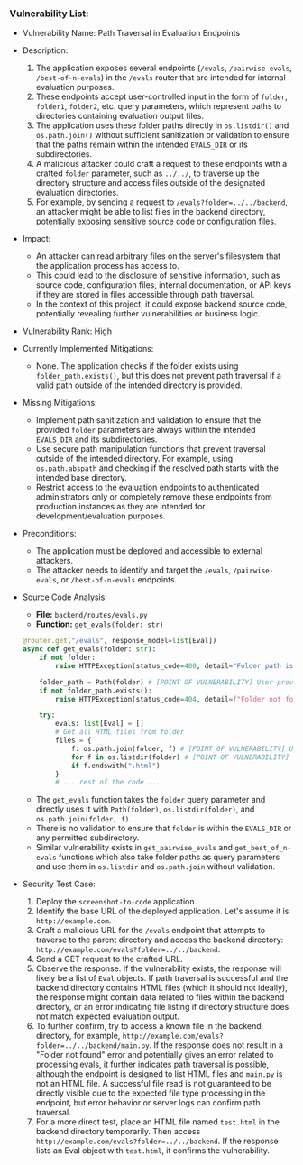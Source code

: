 ### Vulnerability List:

- Vulnerability Name: Path Traversal in Evaluation Endpoints
- Description:
    1. The application exposes several endpoints (`/evals`, `/pairwise-evals`, `/best-of-n-evals`) in the `/evals` router that are intended for internal evaluation purposes.
    2. These endpoints accept user-controlled input in the form of `folder`, `folder1`, `folder2`, etc. query parameters, which represent paths to directories containing evaluation output files.
    3. The application uses these folder paths directly in `os.listdir()` and `os.path.join()` without sufficient sanitization or validation to ensure that the paths remain within the intended `EVALS_DIR` or its subdirectories.
    4. A malicious attacker could craft a request to these endpoints with a crafted `folder` parameter, such as `../../`, to traverse up the directory structure and access files outside of the designated evaluation directories.
    5. For example, by sending a request to `/evals?folder=../../backend`, an attacker might be able to list files in the backend directory, potentially exposing sensitive source code or configuration files.
- Impact:
    - An attacker can read arbitrary files on the server's filesystem that the application process has access to.
    - This could lead to the disclosure of sensitive information, such as source code, configuration files, internal documentation, or API keys if they are stored in files accessible through path traversal.
    - In the context of this project, it could expose backend source code, potentially revealing further vulnerabilities or business logic.
- Vulnerability Rank: High
- Currently Implemented Mitigations:
    - None. The application checks if the folder exists using `folder_path.exists()`, but this does not prevent path traversal if a valid path outside of the intended directory is provided.
- Missing Mitigations:
    - Implement path sanitization and validation to ensure that the provided `folder` parameters are always within the intended `EVALS_DIR` and its subdirectories.
    - Use secure path manipulation functions that prevent traversal outside of the intended directory. For example, using `os.path.abspath` and checking if the resolved path starts with the intended base directory.
    - Restrict access to the evaluation endpoints to authenticated administrators only or completely remove these endpoints from production instances as they are intended for development/evaluation purposes.
- Preconditions:
    - The application must be deployed and accessible to external attackers.
    - The attacker needs to identify and target the `/evals`, `/pairwise-evals`, or `/best-of-n-evals` endpoints.
- Source Code Analysis:
    - **File:** `backend/routes/evals.py`
    - **Function:** `get_evals(folder: str)`
    ```python
    @router.get("/evals", response_model=list[Eval])
    async def get_evals(folder: str):
        if not folder:
            raise HTTPException(status_code=400, detail="Folder path is required")

        folder_path = Path(folder) # [POINT OF VULNERABILITY] User-provided folder path is directly used.
        if not folder_path.exists():
            raise HTTPException(status_code=404, detail=f"Folder not found: {folder}")

        try:
            evals: list[Eval] = []
            # Get all HTML files from folder
            files = {
                f: os.path.join(folder, f) # [POINT OF VULNERABILITY] User-provided folder path is directly used in path join.
                for f in os.listdir(folder) # [POINT OF VULNERABILITY] User-provided folder path is directly used in listdir.
                if f.endswith(".html")
            }
            # ... rest of the code ...
    ```
    - The `get_evals` function takes the `folder` query parameter and directly uses it with `Path(folder)`, `os.listdir(folder)`, and `os.path.join(folder, f)`.
    - There is no validation to ensure that `folder` is within the `EVALS_DIR` or any permitted subdirectory.
    - Similar vulnerability exists in `get_pairwise_evals` and `get_best_of_n-evals` functions which also take folder paths as query parameters and use them in `os.listdir` and `os.path.join` without validation.

- Security Test Case:
    1. Deploy the `screenshot-to-code` application.
    2. Identify the base URL of the deployed application. Let's assume it is `http://example.com`.
    3. Craft a malicious URL for the `/evals` endpoint that attempts to traverse to the parent directory and access the backend directory: `http://example.com/evals?folder=../../backend`.
    4. Send a GET request to the crafted URL.
    5. Observe the response. If the vulnerability exists, the response will likely be a list of `Eval` objects. If path traversal is successful and the backend directory contains HTML files (which it should not ideally), the response might contain data related to files within the backend directory, or an error indicating file listing if directory structure does not match expected evaluation output.
    6. To further confirm, try to access a known file in the backend directory, for example, `http://example.com/evals?folder=../../backend/main.py`. If the response does not result in a "Folder not found" error and potentially gives an error related to processing evals, it further indicates path traversal is possible, although the endpoint is designed to list HTML files and `main.py` is not an HTML file. A successful file read is not guaranteed to be directly visible due to the expected file type processing in the endpoint, but error behavior or server logs can confirm path traversal.
    7. For a more direct test, place an HTML file named `test.html` in the backend directory temporarily. Then access `http://example.com/evals?folder=../../backend`. If the response lists an Eval object with `test.html`, it confirms the vulnerability.
